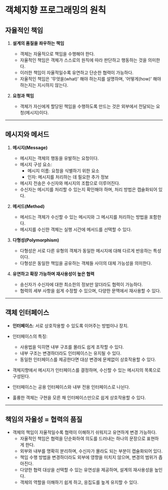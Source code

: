 # 객체지향 프로그래밍의 원칙

## 자율적인 책임

1. **설계의 품질을 좌우하는 책임**
    - 객체는 자율적으로 책임을 수행해야 한다. 
    - 자율적인 책임은 객체가 스스로의 원칙에 따라 판단하고 행동하는 것을 의미한다.
    - 이러한 책임이 자율적일수록 유연하고 단순한 협력이 가능하다.
    - 자율적인 책임은 '무엇을(what)' 해야 하는지를 설명하며, '어떻게(how)' 해야 하는지는 지시하지 않는다.

2. **요청과 책임**
    - 객체가 자신에게 할당된 책임을 수행하도록 만드는 것은 외부에서 전달되는 요청(메시지)이다.

---

## 메시지와 메서드

1. **메시지(Message)**
    - 메시지는 객체의 행동을 유발하는 요청이다. 
    - 메시지 구성 요소:
        - 메시지 이름: 요청을 식별하기 위한 요소
        - 인자: 메시지를 처리하는 데 필요한 추가 정보
    - 메시지 전송은 수신자와 메시지의 조합으로 이루어진다.
    - 수신자는 메시지를 처리할 수 있는지 확인해야 하며, 처리 방법은 캡슐화되어 있다.

2. **메서드(Method)**
    - 메서드는 객체가 수신할 수 있는 메시지와 그 메시지를 처리하는 방법을 포함한다.
    - 메시지를 수신한 객체는 실행 시간에 메서드를 선택할 수 있다.

3. **다형성(Polymorphism)**
    - 다형성은 서로 다른 유형의 객체가 동일한 메시지에 대해 다르게 반응하는 특성이다.
    - 다형성은 동일한 책임을 공유하는 객체들 사이의 대체 가능성을 의미한다.

4. **유연하고 확장 가능하며 재사용성이 높은 협력**
    - 송신자가 수신자에 대한 최소한의 정보만 알더라도 협력이 가능하다.
    - 협력의 세부 사항을 쉽게 수정할 수 있으며, 다양한 문맥에서 재사용할 수 있다.

---

## 객체 인터페이스

- **인터페이스**: 서로 상호작용할 수 있도록 이어주는 방법이나 장치.
- 인터페이스의 특징:
    - 사용법을 익히면 내부 구조를 몰라도 쉽게 조작할 수 있다.
    - 내부 구조는 변경하더라도 인터페이스는 유지될 수 있다.
    - 동일한 인터페이스를 제공한다면 대상 변경에 문제없이 상호작용할 수 있다.

- 객체지향에서 메시지가 인터페이스를 결정하며, 수신할 수 있는 메시지의 목록으로 구성된다.
- 인터페이스는 공용 인터페이스와 내부 전용 인터페이스로 나뉜다.
- 훌륭한 객체는 구현을 모른 채 인터페이스만으로 쉽게 상호작용할 수 있다. 

---

## 책임의 자율성 = 협력의 품질

- 객체의 책임이 자율적일수록 협력이 이해하기 쉬워지고 유연하게 변경 가능하다.
    - 자율적인 책임은 협력을 단순화하여 의도를 드러내는 하나의 문장으로 표현하게 한다.
    - 외부와 내부를 명확히 분리하며, 수신자가 몰라도 되는 부분이 캡슐화되어 있다.
    - 책임 수행 방법을 변경하더라도 외부에 영향을 미치지 않으며, 변경의 범위가 좁아진다.
    - 다양한 협력 대상을 선택할 수 있는 유연성을 제공하며, 설계의 재사용성을 높인다.
    - 객체의 역할을 이해하기 쉽게 하고, 응집도를 높게 유지할 수 있다.

